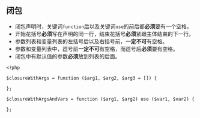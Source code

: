 ## 闭包

* 闭包声明时，关键词`function`后以及关键词`use`的前后都**必须**要有一个空格。
* 开始花括号**必须**写在声明的同一行，结束花括号**必须**紧跟主体结束的下一行。
* 参数列表和变量列表的左括号后以及右括号前，**一定不可**有空格。
* 参数和变量列表中，逗号前**一定不可**有空格，而逗号后**必须**要有空格。
* 闭包中有默认值的参数**必须**放到列表的后面。

```
<?php

$closureWithArgs = function ($arg1, $arg2, $arg3 = []) {

};

$closureWithArgsAndVars = function ($arg1, $arg2) use ($var1, $var2) {

};
```



